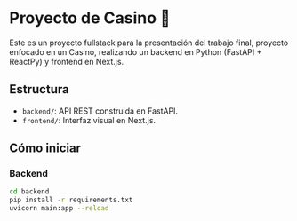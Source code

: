 # Proyecto de Casino 🎰

Este es un proyecto fullstack para la presentación del trabajo final, proyecto enfocado en un Casino, realizando un backend en Python (FastAPI + ReactPy) y frontend en Next.js.

## Estructura
- `backend/`: API REST construida en FastAPI.
- `frontend/`: Interfaz visual en Next.js.

## Cómo iniciar

### Backend
```bash
cd backend
pip install -r requirements.txt
uvicorn main:app --reload
